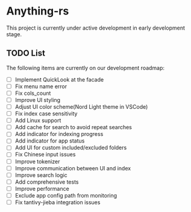 # Anything-rs

This project is currently under active development in early development stage.

## TODO List

The following items are currently on our development roadmap:

- [ ] Implement QuickLook at the facade
- [ ] Fix menu name error
- [ ] Fix cols_count
- [ ] Improve UI styling
- [ ] Adjust UI color scheme(Nord Light theme in VSCode)
- [ ] Fix index case sensitivity
- [ ] Add Linux support
- [ ] Add cache for search to avoid repeat searches
- [ ] Add indicator for indexing progress
- [ ] Add indicator for app status
- [ ] Add UI for custom included/excluded folders
- [ ] Fix Chinese input issues
- [ ] Improve tokenizer
- [ ] Improve communication between UI and index
- [ ] Improve search logic
- [ ] Add comprehensive tests
- [ ] Improve performance
- [ ] Exclude app config path from monitoring
- [ ] Fix tantivy-jieba integration issues
